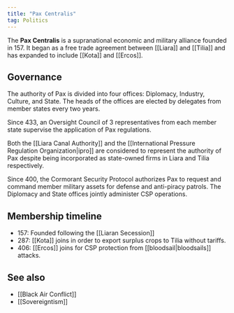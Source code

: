 ```yaml
---
title: "Pax Centralis"
tag: Politics
---
```


The **Pax Centralis** is a supranational economic and military alliance founded in 157. It began as a free trade agreement between [[Liara]] and [[Tilia]] and has expanded to include [[Kota]] and [[Ercos]].


## Governance

The authority of Pax is divided into four offices: Diplomacy, Industry, Culture, and State. The heads of the offices are elected by delegates from member states every two years.

Since 433, an Oversight Council of 3 representatives from each member state supervise the application of Pax regulations.

Both the [[Liara Canal Authority]] and the [[International Pressure Regulation Organization|ipro]] are considered to represent the authority of Pax despite being incorporated as state-owned firms in Liara and Tilia respectively.

Since 400, the Cormorant Security Protocol authorizes Pax to request and command member military assets for defense and anti-piracy patrols. The Diplomacy and State offices jointly administer CSP operations.

## Membership timeline

- 157: Founded following the [[Liaran Secession]]
- 287: [[Kota]] joins in order to export surplus crops to Tilia without tariffs.
- 406: [[Ercos]] joins for CSP protection from [[bloodsail|bloodsails]] attacks.

## See also

- [[Black Air Conflict]]
- [[Sovereigntism]]
